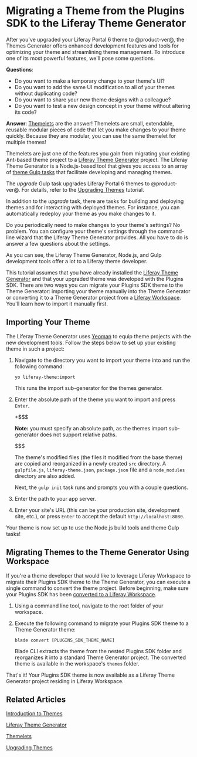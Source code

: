 # Migrating a Theme from the Plugins SDK to the Liferay Theme Generator [](id=migrating-a-6-2-theme-to-liferay-7)

After you've upgraded your Liferay Portal 6 theme to @product-ver@, the Themes
Generator offers enhanced development features and tools for optimizing your
theme and streamlining theme management. To introduce one of its most powerful
features, we'll pose some questions. 

**Questions**:

-   Do you want to make a temporary change to your theme's UI?
-   Do you want to add the same UI modification to all of your themes without
    duplicating code? 
-   Do you want to share your new theme designs with a colleague?
-   Do you want to test a new design concept in your theme without altering its
    code?

**Answer**: [Themelets](/develop/tutorials/-/knowledge_base/7-0/themelets) are
the answer! Themelets are small, extendable, reusable modular pieces  of code
that let you make changes to your theme quickly. Because they are  modular, you
can use the same themelet for multiple themes!

Themelets are just one of the features you gain from migrating your existing
Ant-based theme project to a
[Liferay Theme Generator](/develop/tutorials/-/knowledge_base/7-0/themes-generator)
project. The Liferay Theme Generator is a Node.js-based tool that gives you
access to an array of
[theme Gulp tasks](/develop/reference/-/knowledge_base/7-0/theme-gulp-tasks)
that facilitate developing and managing themes. 

The *upgrade* Gulp task upgrades Liferay Portal 6 themes to @product-ver@. For details,
refer to the
[Upgrading Themes](/develop/tutorials/-/knowledge_base/7-0/upgrading-themes)
tutorial. 

In addition to the *upgrade* task, there are tasks for building and deploying
themes and for interacting with deployed themes. For instance, you can
automatically redeploy your theme as you make changes to it.

Do you periodically need to make changes to your theme's settings? No problem.
You can configure your theme's settings through the command-line wizard that the
Liferay Theme Generator provides. All you have to do is answer a few questions
about the settings.

As you can see, the Liferay Theme Generator, Node.js, and Gulp development tools
offer a lot to a Liferay theme developer.

This tutorial assumes that you have already installed the
[Liferay Theme Generator](/develop/tutorials/-/knowledge_base/7-0/themes-generator)
and that your upgraded theme was developed with the Plugins SDK. There are two
ways you can migrate your Plugins SDK theme to the Theme Generator: importing
your theme manually into the Theme Generator or converting it to a Theme
Generator project from a
[Liferay Workspace](/develop/tutorials/-/knowledge_base/7-0/liferay-workspace).
You'll learn how to import it manually first.

## Importing Your Theme [](id=importing-your-6-2-theme)

The Liferay Theme Generator uses [Yeoman](http://yeoman.io/) to equip theme
projects with the new development tools. Follow the steps below to set up your
existing theme in such a project:

1.  Navigate to the directory you want to import your theme into and run the
    following command:

        yo liferay-theme:import

    This runs the import sub-generator for the themes generator.

2.  Enter the absolute path of the theme you want to import and press `Enter`.

    +$$$

    **Note:** you must specify an absolute path, as the themes import
    sub-generator does not support relative paths.

    $$$

    The theme's modified files (the files it modified from the base theme) are
    copied and reorganized in a newly created  `src` directory. A `gulpfile.js`,
    `liferay-theme.json`, `package.json` file  and a `node_modules` directory
    are also added.

    Next, the `gulp init` task runs and prompts you with a couple questions.

3.  Enter the path to your app server.

4.  Enter your site's URL (this can be your production site, development site,
    etc.), or press `Enter` to accept the default `http://localhost:8080`.

Your theme is now set up to use the Node.js build tools and theme Gulp tasks!

## Migrating Themes to the Theme Generator Using Workspace

If you're a theme developer that would like to leverage Liferay Workspace to
migrate their Plugins SDK theme to the Theme Generator, you can execute a single
command to convert the theme project. Before beginning, make sure your Plugins
SDK has been
[converted to a Liferay Workspace](/develop/tutorials/-/knowledge_base/7-0/creating-a-liferay-workspace-with-blade-cli#configuring-a-plugins-sdk-in-your-workspace).

1.  Using a command line tool, navigate to the root folder of your workspace.

2.  Execute the following command to migrate your Plugins SDK theme to a Theme
    Generator theme:

        blade convert [PLUGINS_SDK_THEME_NAME]

    Blade CLI extracts the theme from the nested Plugins SDK folder and
    reorganizes it into a standard Theme Generator project. The converted theme
    is available in the workspace's `themes` folder.

That's it! Your Plugins SDK theme is now available as a Liferay Theme Generator
project residing in Liferay Workspace.

## Related Articles [](id=related-articles)

[Introduction to Themes](/develop/tutorials/-/knowledge_base/7-0/introduction-to-themes)

[Liferay Theme Generator](/develop/tutorials/-/knowledge_base/7-0/themes-generator)

[Themelets](/develop/tutorials/-/knowledge_base/7-0/themelets)

[Upgrading Themes](/develop/tutorials/-/knowledge_base/7-0/upgrading-themes)
